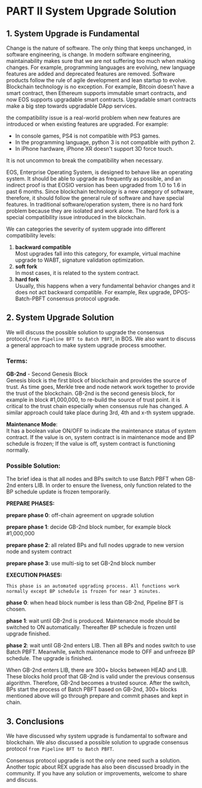 # PART II  System Upgrade Solution
## 1. System Upgrade is Fundamental
Change is the nature of software. The only thing that keeps unchanged, in software engineering, is change. In modern software engineering, maintainability makes sure that we are not suffering too much when making changes. For example, programming languages are evolving, new language features are added and deprecated features are removed. Software products follow the rule of agile development and lean startup to evolve. Blockchain technology is no exception. For example, Bitcoin doesn't have a smart contract, then Ethereum supports immutable smart contracts, and now EOS supports upgradable smart contracts. Upgradable smart contracts make a big step towards upgradable DApp services.

the compatibility issue is a real-world problem when new features are introduced or when existing features are upgraded. For example:
- In console games, PS4 is not compatible with PS3 games.
- In the programming language, python 3 is not compatible with python 2.
- In iPhone hardware, iPhone XR doesn't support 3D force touch.

It is not uncommon to break the compatibility when necessary.

EOS, Enterprise Operating System, is designed to behave like an operating system. It should be able to upgrade as frequently as possible, and an indirect proof is that EOSIO version has been upgraded from 1.0 to 1.6 in past 6 months. Since blockchain technology is a new category of software, therefore, it should follow the general rule of software and have special features. In traditional software/operation system, there is no hard fork problem because they are isolated and work alone. The hard fork is a special compatibility issue introduced in the blockchain.

We can categories the severity of system upgrade into different compatibility levels:
1. **backward compatible**  
Most upgrades fall into this category, for example, virtual machine upgrade to WABT, signature validation optimization.
2. **soft fork**  
In most cases, it is related to the system contract.
3. **hard fork**  
Usually, this happens when a very fundamental behavior changes and it does not act backward compatible. For example, Rex upgrade, DPOS-Batch-PBFT consensus protocol upgrade.


## 2. System Upgrade Solution
We will discuss the possible solution to upgrade the consensus protocol,`from Pipeline BFT to Batch PBFT`, in BOS. We also want to discuss a general approach to make system upgrade process smoother.

### Terms:

**GB-2nd** - Second Genesis Block  
Genesis block is the first block of blockchain and provides the source of trust. As time goes, Merkle tree and node network work together to provide the trust of the blockchain. GB-2nd is the second genesis block, for example in block #1,000,000, to re-build the source of trust point. it is critical to the trust chain especially when consensus rule has changed. A similar approach could take place during 3rd, 4th and x-th system upgrade.

**Maintenance Mode**:  
It has a boolean value ON/OFF to indicate the maintenance status of system contract. If the value is on, system contract is in maintenance mode and BP schedule is frozen; If the value is off, system contract is functioning normally.

### Possible Solution:  

The brief idea is that all nodes and BPs switch to use Batch PBFT when GB-2nd enters LIB. In order to ensure the liveness, only function related to the BP schedule update is frozen temporarily.

**PREPARE PHASES:**

**prepare phase 0**: off-chain agreement on upgrade solution

**prepare phase 1**: decide GB-2nd block number, for example block #1,000,000

**prepare phase 2**: all related BPs and full nodes upgrade to new version node and system contract

**prepare phase 3**: use multi-sig to set GB-2nd block number

**EXECUTION PHASES:**

`This phase is an automated upgrading process. All functions work normally except BP schedule is frozen for near 3 minutes.`

**phase 0**: when head block number is less than GB-2nd, Pipeline BFT is chosen.

**phase 1**: wait until GB-2nd is produced. Maintenance mode should be switched to ON automatically. Thereafter BP schedule is frozen until upgrade finished.

**phase 2**: wait until GB-2nd enters LIB. Then all BPs and nodes switch to use Batch PBFT. Meanwhile, switch maintenance mode to OFF and unfreeze BP schedule. The upgrade is finished.

When GB-2nd enters LIB, there are 300+ blocks between HEAD and LIB. These blocks hold proof that GB-2nd is valid under the previous consensus algorithm. Therefore, GB-2nd becomes a trusted source. After the switch, BPs start the process of Batch PBFT based on GB-2nd, 300+ blocks mentioned above will go through prepare and commit phases and kept in chain.

## 3. Conclusions
We have discussed why system upgrade is fundamental to software and blockchain. We also discussed a possible solution to upgrade consensus protocol `from Pipeline BFT to Batch PBFT`.

Consensus protocol upgrade is not the only one need such a solution. Another topic about REX upgrade has also been discussed broadly in the community. If you have any solution or improvements, welcome to share and discuss.  
